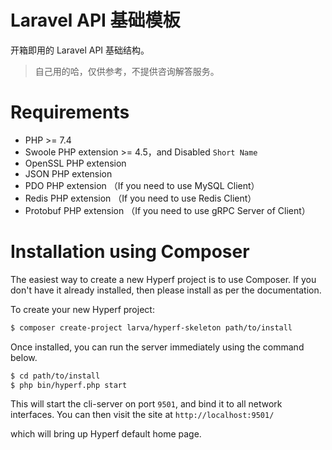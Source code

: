 # Laravel API 基础模板

开箱即用的 Laravel API 基础结构。
> 自己用的哈，仅供参考，不提供咨询解答服务。
> 
# Requirements
 - PHP >= 7.4
 - Swoole PHP extension >= 4.5，and Disabled `Short Name`
 - OpenSSL PHP extension
 - JSON PHP extension
 - PDO PHP extension （If you need to use MySQL Client）
 - Redis PHP extension （If you need to use Redis Client）
 - Protobuf PHP extension （If you need to use gRPC Server of Client）

# Installation using Composer

The easiest way to create a new Hyperf project is to use Composer. If you don't have it already installed, then please install as per the documentation.

To create your new Hyperf project:

```bash
$ composer create-project larva/hyperf-skeleton path/to/install
```

Once installed, you can run the server immediately using the command below.

```bash
$ cd path/to/install
$ php bin/hyperf.php start
```

This will start the cli-server on port `9501`, and bind it to all network interfaces. You can then visit the site at `http://localhost:9501/`

which will bring up Hyperf default home page.
